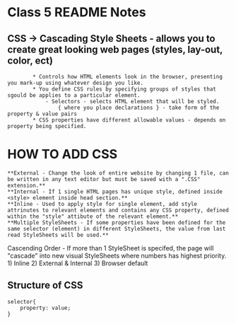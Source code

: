 # Class 5 README Notes

## CSS -> Cascading Style Sheets - allows you to create great looking web pages (styles, lay-out, color, ect)
            * Controls how HTML elements look in the browser, presenting you mark-up using whatever design you like.
            * You define CSS rules by specifying groups of styles that sgould be applies to a particular element.
                - Selectors - selects HTML element that will be styled.
                    { where you place declarations } - take form of the property & value pairs
            * CSS properties have different allowable values - depends on property being specified.
            
# HOW TO ADD CSS
    **External - Change the look of entire website by changing 1 file, can be written in any text editor but must be saved with a ".CSS" extension.**
    **Internal - If 1 single HTML pages has unique style, defined inside <style> element inside head section.**
    **Inline - Used to apply style for single element, add style attrinutes to relevant elements and contains any CSS property, defined within the "style" attibute of the relevant element.**
    **Multiple StyleSheets - If some properties have been defined for the same selector (element) in different StyleSheets, the value from last read StyleSheets will be used.**

Cascending Order - If more than 1 StyleSheet is specifed, the page will "cascade" into new visual StyleSheets where numbers has highest priority.
    1) Inline 2) External & Internal 3) Browser default 

## Structure of CSS
    selector{
        property: value;
    }
